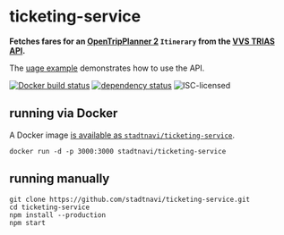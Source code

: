 # ticketing-service

**Fetches fares for an [OpenTripPlanner 2](https://docs.opentripplanner.org/en/dev-2.x/) `Itinerary` from the [VVS TRIAS API](https://www.openvvs.de/pages/api).**

The [uage example](example/example.sh) demonstrates how to use the API.

[![Docker build status](https://img.shields.io/docker/build/stadtnavi/ticketing-service.svg)](https://hub.docker.com/r/stadtnavi/ticketing-service/)
[![dependency status](https://img.shields.io/david/stadtnavi/ticketing-service.svg)](https://david-dm.org/stadtnavi/ticketing-service)
![ISC-licensed](https://img.shields.io/github/license/stadtnavi/ticketing-service.svg)


## running via Docker

A Docker image [is available as `stadtnavi/ticketing-service`](https://hub.docker.com/r/stadtnavi/ticketing-service).

```shell
docker run -d -p 3000:3000 stadtnavi/ticketing-service
```


## running manually

```shell
git clone https://github.com/stadtnavi/ticketing-service.git
cd ticketing-service
npm install --production
npm start
```
